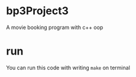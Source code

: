 # bp3Project3
A movie booking program with c++ oop
# run 
You can run this code with writing ```make``` on terminal